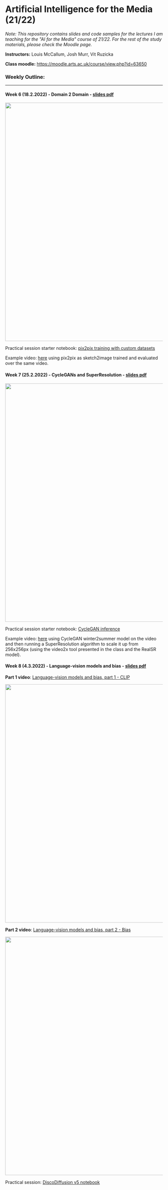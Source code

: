 # Artificial Intelligence for the Media (21/22)

_Note: This repository contains slides and code samples for the lectures I am teaching for the "AI for the Media" course of 21/22. For the rest of the study materials, please check the Moodle page._

**Instructors:** Louis McCallum, Josh Murr, Vit Ruzicka

**Class moodle:** https://moodle.arts.ac.uk/course/view.php?id=63650

### Weekly Outline: 

---

#### Week 6 (18.2.2022) - Domain 2 Domain - [slides pdf](https://github.com/previtus/cci_AI_for_the_Media_2022/blob/main/week06_domain-to-domain/w06_pix2pix_domain-to-domain.pdf)

<p align="center">
<img src="https://raw.githubusercontent.com/previtus/cci_AI_for_the_Media_2022/main/week06_domain-to-domain/w06_slide.gif" width="760">
</p>

Practical session starter notebook: [pix2pix training with custom datasets](https://github.com/previtus/cci_AI_for_the_Media_2022/blob/main/week06_domain-to-domain/w06_pix2pix_keras_student_starter_code.ipynb)

Example video: [here](https://youtu.be/kJWRjzetMSo) using pix2pix as sketch2image trained and evaluated over the same video.

#### Week 7 (25.2.2022) - CycleGANs and SuperResolution - [slides pdf](https://github.com/previtus/cci_AI_for_the_Media_2022/blob/main/week07_cyclegan-superresolution/w07_cyclegan-and-superresolution.pdf)

<p align="center">
<img src="https://raw.githubusercontent.com/previtus/cci_AI_for_the_Media_2022/main/week07_cyclegan-superresolution/w07_slide.gif" width="760">
</p>

Practical session starter notebook: [CycleGAN inference](https://github.com/previtus/cci_AI_for_the_Media_2022/blob/main/week07_cyclegan-superresolution/w07_cycleGAN_inference.ipynb)

Example video: [here](https://youtu.be/0sThk16bPuk) using CycleGAN winter2summer model on the video and then running a SuperResolution algorithm to scale it up from 256x256px (using the video2x tool presented in the class and the RealSR model).

#### Week 8 (4.3.2022) - Language-vision models and bias - [slides pdf](https://github.com/previtus/cci_AI_for_the_Media_2022/blob/main/week08_text-to-image_and_bias/w08_text-to-image_and_bias.pdf)

**Part 1 video**: [Language-vision models and bias, part 1 - CLIP](https://youtu.be/HSohWwdv_N0)

<p align="center">
<a href="https://youtu.be/HSohWwdv_N0"><img src="https://raw.githubusercontent.com/previtus/cci_AI_for_the_Media_2022/main/week08_text-to-image_and_bias/w08_slide_part1.gif" width="760"></a>
</p>


**Part 2 video**: [Language-vision models and bias, part 2 - Bias](https://youtu.be/8Vm3FEmHBXQ)

<p align="center">
<a href="https://youtu.be/8Vm3FEmHBXQ"><img src="https://raw.githubusercontent.com/previtus/cci_AI_for_the_Media_2022/main/week08_text-to-image_and_bias/w08_slide_part2.gif" width="760"></a>
</p>



Practical session: [DiscoDiffusion v5 notebook](https://github.com/previtus/cci_AI_for_the_Media_2022/blob/main/week08_text-to-image_and_bias/w08_Disco_Diffusion_v5_%5Bw_3D_animation%5D.ipynb)


